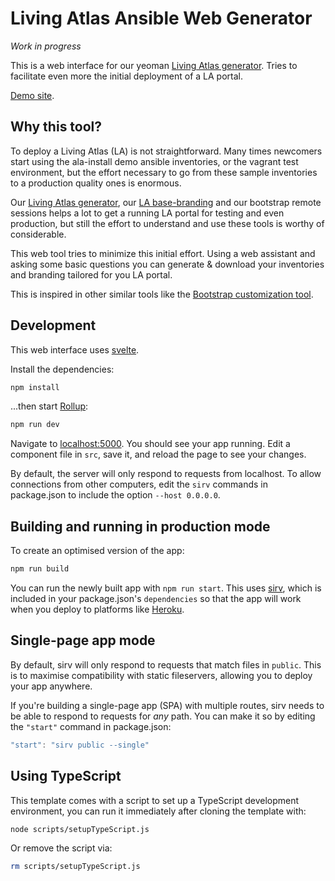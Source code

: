 # Living Atlas Ansible Web Generator

*Work in progress*

This is a web interface for our yeoman [Living Atlas generator](https://github.com/living-atlases/generator-living-atlas). 
Tries to facilitate even more the initial deployment of a LA portal.

[Demo site](https://generator.l-a.site).

## Why this tool?

To deploy a Living Atlas (LA) is not straightforward. Many times newcomers start using the ala-install demo ansible 
inventories, or the vagrant test environment, but the effort necessary to go from these sample inventories to a 
production quality ones is enormous.    

Our [Living Atlas generator](https://github.com/living-atlases/generator-living-atlas), our 
[LA base-branding](https://github.com/living-atlases/base-branding) and our bootstrap remote sessions helps a lot to get 
a running LA portal for testing and even production, but still the effort to understand and use these tools is 
worthy of considerable.

This web tool tries to minimize this initial effort. Using a web assistant and asking some basic questions you can 
generate & download your inventories and branding tailored for you LA portal.

This is inspired in other similar tools like the [Bootstrap customization tool](https://getbootstrap.com/docs/3.4/customize/).

## Development

This web interface uses [svelte](https://svelte.dev/).

Install the dependencies:

```bash
npm install
```

...then start [Rollup](https://rollupjs.org):

```bash
npm run dev
```

Navigate to [localhost:5000](http://localhost:5000). You should see your app running. Edit a component file in `src`, save it, and reload the page to see your changes.

By default, the server will only respond to requests from localhost. To allow connections from other computers, edit the `sirv` commands in package.json to include the option `--host 0.0.0.0`.


## Building and running in production mode

To create an optimised version of the app:

```bash
npm run build
```

You can run the newly built app with `npm run start`. This uses [sirv](https://github.com/lukeed/sirv), which is included in your package.json's `dependencies` so that the app will work when you deploy to platforms like [Heroku](https://heroku.com).

## Single-page app mode

By default, sirv will only respond to requests that match files in `public`. This is to maximise compatibility with static fileservers, allowing you to deploy your app anywhere.

If you're building a single-page app (SPA) with multiple routes, sirv needs to be able to respond to requests for *any* path. You can make it so by editing the `"start"` command in package.json:

```js
"start": "sirv public --single"
```

## Using TypeScript

This template comes with a script to set up a TypeScript development environment, you can run it immediately after cloning the template with:

```bash
node scripts/setupTypeScript.js
```

Or remove the script via:

```bash
rm scripts/setupTypeScript.js
```
